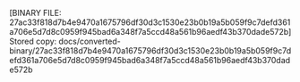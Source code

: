[BINARY FILE: 27ac33f818d7b4e9470a1675796df30d3c1530e23b0b19a5b059f9c7defd361a706e5d7d8c0959f945bad6a348f7a5ccd48a561b96aedf43b370dade572b]
Stored copy: docs/converted-binary/27ac33f818d7b4e9470a1675796df30d3c1530e23b0b19a5b059f9c7defd361a706e5d7d8c0959f945bad6a348f7a5ccd48a561b96aedf43b370dade572b
